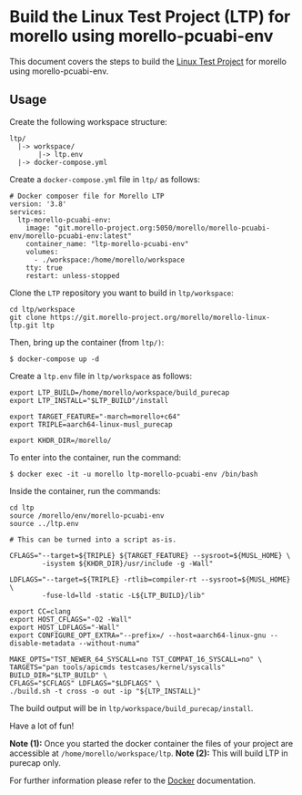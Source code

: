 # Build the Linux Test Project (LTP) for morello using morello-pcuabi-env

This document covers the steps to build the [Linux Test Project](https://git.morello-project.org/morello/morello-linux-ltp) for morello using morello-pcuabi-env.

## Usage

Create the following workspace structure:

```
ltp/
  |-> workspace/
       |-> ltp.env
  |-> docker-compose.yml
```

Create a `docker-compose.yml` file in `ltp/` as follows:

```
# Docker composer file for Morello LTP
version: '3.8'
services:
  ltp-morello-pcuabi-env:
    image: "git.morello-project.org:5050/morello/morello-pcuabi-env/morello-pcuabi-env:latest"
    container_name: "ltp-morello-pcuabi-env"
    volumes:
      - ./workspace:/home/morello/workspace
    tty: true
    restart: unless-stopped
```

Clone the `LTP` repository you want to build in `ltp/workspace`:
```
cd ltp/workspace
git clone https://git.morello-project.org/morello/morello-linux-ltp.git ltp
```

Then, bring up the container (from `ltp/)`:
```
$ docker-compose up -d
```

Create a `ltp.env` file in `ltp/workspace` as follows:

```
export LTP_BUILD=/home/morello/workspace/build_purecap
export LTP_INSTALL="$LTP_BUILD"/install

export TARGET_FEATURE="-march=morello+c64"
export TRIPLE=aarch64-linux-musl_purecap

export KHDR_DIR=/morello/
```

To enter into the container, run the command:

```
$ docker exec -it -u morello ltp-morello-pcuabi-env /bin/bash
```

Inside the container, run the commands:
```
cd ltp
source /morello/env/morello-pcuabi-env
source ../ltp.env

# This can be turned into a script as-is.

CFLAGS="--target=${TRIPLE} ${TARGET_FEATURE} --sysroot=${MUSL_HOME} \
        -isystem ${KHDR_DIR}/usr/include -g -Wall"

LDFLAGS="--target=${TRIPLE} -rtlib=compiler-rt --sysroot=${MUSL_HOME} \
        -fuse-ld=lld -static -L${LTP_BUILD}/lib"

export CC=clang
export HOST_CFLAGS="-O2 -Wall"
export HOST_LDFLAGS="-Wall"
export CONFIGURE_OPT_EXTRA="--prefix=/ --host=aarch64-linux-gnu --disable-metadata --without-numa"

MAKE_OPTS="TST_NEWER_64_SYSCALL=no TST_COMPAT_16_SYSCALL=no" \
TARGETS="pan tools/apicmds testcases/kernel/syscalls" BUILD_DIR="$LTP_BUILD" \
CFLAGS="$CFLAGS" LDFLAGS="$LDFLAGS" \
./build.sh -t cross -o out -ip "${LTP_INSTALL}"
```

The build output will be in `ltp/workspace/build_purecap/install`.

Have a lot of fun!

**Note (1):** Once you started the docker container the files of your project are accessible at `/home/morello/workspace/ltp`.
**Note (2):** This will build LTP in purecap only.

For further information please refer to the [Docker](https://docs.docker.com/) documentation.
